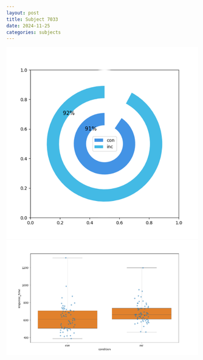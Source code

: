 ```yaml
---
layout: post
title: Subject 7033
date: 2024-11-25
categories: subjects
---
```


![](data/7033/run-10/7033_accuracy_by_condition.png)
![](data/7033/run-10/7033_rt.png)

